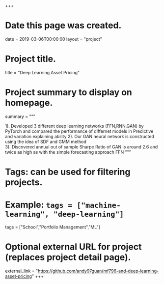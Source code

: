 +++
# Date this page was created.
date = 2019-03-06T00:00:00
layout = "project"

# Project title.
title = "Deep Learning Asset Pricing"

# Project summary to display on homepage.
summary = """

 1). Developed 3 different deep learning networks (FFN,RNN,GAN) by PyTorch and compared the performance of differnet models in Predictive and variation explaining ability
 2). Our GAN neural network is constructed using the idea of SDF and GMM method<br>
 3). Discovered annual out of sample Sharpe Ratio of GAN is around 2.6 and twice as high as with the simple forecasting approach FFN
 """

# Tags: can be used for filtering projects.
# Example: `tags = ["machine-learning", "deep-learning"]`
tags = ["School","Portfolio Management","ML"]

# Optional external URL for project (replaces project detail page).
external_link = "https://github.com/andy97guan/mf796-and-deep-learning-asset-pricing"
+++
